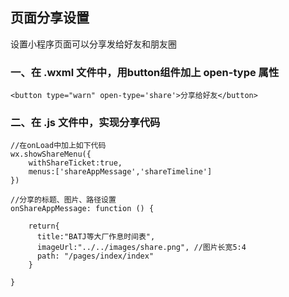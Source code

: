 ## 页面分享设置

设置小程序页面可以分享发给好友和朋友圈

### 一、在 .wxml 文件中，用button组件加上 open-type 属性

```prettyprint
<button type="warn" open-type='share'>分享给好友</button>

```

### 二、在 .js 文件中，实现分享代码

```prettyprint
//在onLoad中加上如下代码
wx.showShareMenu({
    withShareTicket:true,
	menus:['shareAppMessage','shareTimeline']
})
```

```prettyprint
//分享的标题、图片、路径设置
onShareAppMessage: function () {

    return{
      title:"BATJ等大厂作息时间表",
      imageUrl:"../../images/share.png", //图片长宽5:4
      path: "/pages/index/index"
    }

}

```